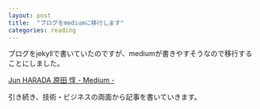 ```yaml
---
layout: post
title:  "ブログをmediumに移行します"
categories: reading
---
```


ブログをjekyllで書いていたのですが、mediumが書きやすそうなので移行することにしました。

[Jun HARADA 原田 惇 - Medium -](https://medium.com/@harajune)

引き続き、技術・ビジネスの両面から記事を書いていきます。

